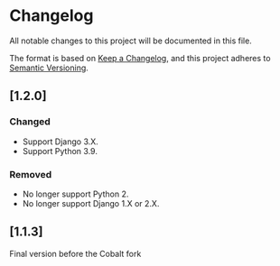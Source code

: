 # Changelog

All notable changes to this project will be documented in this file.

The format is based on [Keep a Changelog](https://keepachangelog.com/en/1.0.0/),
and this project adheres to [Semantic Versioning](https://semver.org/spec/v2.0.0.html).

## [1.2.0]

### Changed
- Support Django 3.X.
- Support Python 3.9.

### Removed
- No longer support Python 2.
- No longer support Django 1.X or 2.X.

## [1.1.3]

Final version before the Cobalt fork
